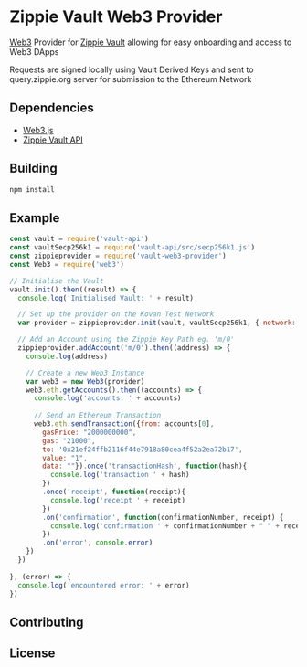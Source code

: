 # Zippie Vault Web3 Provider

[Web3](https://github.com/ethereum/web3.js/) Provider for [Zippie Vault](https://github.com/zippiehq/vault) allowing for easy onboarding and access to Web3 DApps

Requests are signed locally using Vault Derived Keys and sent to query.zippie.org server for submission to the Ethereum Network

## Dependencies
 - [Web3.js](https://github.com/ethereum/web3.js/)
 - [Zippie Vault API](https://github.com/zippiehq/vault-api)

## Building
```bash
npm install
```

## Example
```javascript
const vault = require('vault-api')
const vaultSecp256k1 = require('vault-api/src/secp256k1.js')
const zippieprovider = require('vault-web3-provider')
const Web3 = require('web3')

// Initialise the Vault
vault.init().then((result) => {
  console.log('Initialised Vault: ' + result)

  // Set up the provider on the Kovan Test Network
  var provider = zippieprovider.init(vault, vaultSecp256k1, { network: 'kovan' })

  // Add an Account using the Zippie Key Path eg. 'm/0'
  zippieprovider.addAccount('m/0').then((address) => {
    console.log(address)

    // Create a new Web3 Instance
    var web3 = new Web3(provider)
    web3.eth.getAccounts().then((accounts) => {
      console.log('accounts: ' + accounts)
 
      // Send an Ethereum Transaction
      web3.eth.sendTransaction({from: accounts[0],
        gasPrice: "2000000000",
        gas: "21000",
        to: '0x21ef24ffb2116f44e7918a80cea4f52a2ea72b17',
        value: "1",
        data: ""}).once('transactionHash', function(hash){
          console.log('transaction ' + hash)
        })
        .once('receipt', function(receipt){
          console.log('receipt ' + receipt)
        })
        .on('confirmation', function(confirmationNumber, receipt) {
          console.log('confirmation ' + confirmationNumber + " " + receipt)
        })
        .on('error', console.error)
    })
  })
  
}, (error) => {
  console.log('encountered error: ' + error)
})
```

## Contributing

## License
